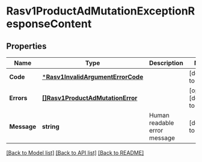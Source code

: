 # Rasv1ProductAdMutationExceptionResponseContent

## Properties
Name | Type | Description | Notes
------------ | ------------- | ------------- | -------------
**Code** | [***Rasv1InvalidArgumentErrorCode**](RASv1InvalidArgumentErrorCode.md) |  | [default to null]
**Errors** | [**[]Rasv1ProductAdMutationError**](RASv1ProductAdMutationError.md) |  | [optional] [default to null]
**Message** | **string** | Human readable error message | [default to null]

[[Back to Model list]](../README.md#documentation-for-models) [[Back to API list]](../README.md#documentation-for-api-endpoints) [[Back to README]](../README.md)

